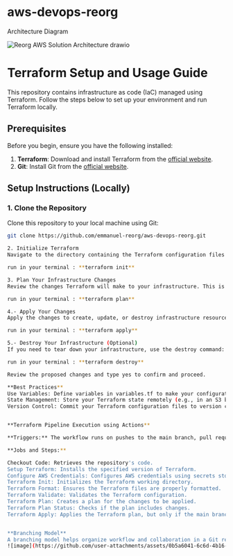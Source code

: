# aws-devops-reorg

Architecture Diagram

![Reorg AWS Solution Architecture drawio](https://github.com/emmanuel-reorg/aws-devops-reorg/assets/175167446/62c6c1d2-d8c4-44fa-a109-738b86cfa56d)


# Terraform Setup and Usage Guide

This repository contains infrastructure as code (IaC) managed using Terraform. Follow the steps below to set up your environment and run Terraform locally.

## Prerequisites

Before you begin, ensure you have the following installed:

1. **Terraform**: Download and install Terraform from the [official website](https://www.terraform.io/downloads.html).
2. **Git**: Install Git from the [official website](https://git-scm.com/downloads).

## Setup Instructions (Locally)

### 1. Clone the Repository

Clone this repository to your local machine using Git:

```bash
git clone https://github.com/emmanuel-reorg/aws-devops-reorg.git

2. Initialize Terraform
Navigate to the directory containing the Terraform configuration files (usually main.tf, variables.tf, outputs.tf, etc.). Initialize Terraform to download the necessary provider plugins:

run in your terminal : **terraform init**

3. Plan Your Infrastructure Changes
Review the changes Terraform will make to your infrastructure. This is a safe way to check what will happen without actually applying the changes:

run in your terminal : **terraform plan**

4.- Apply Your Changes
Apply the changes to create, update, or destroy infrastructure resources:

run in your terminal : **terraform apply**

5.- Destroy Your Infrastructure (Optional)
If you need to tear down your infrastructure, use the destroy command:

run in your terminal : **terraform destroy**

Review the proposed changes and type yes to confirm and proceed.

**Best Practices**
Use Variables: Define variables in variables.tf to make your configuration flexible and reusable. Provide default values where appropriate and use terraform.tfvars or environment variables to set sensitive or environment-specific values.
State Management: Store your Terraform state remotely (e.g., in an S3 bucket) to enable collaboration and ensure state consistency.
Version Control: Commit your Terraform configuration files to version control, but never commit sensitive information such as AWS credentials or Terraform state files.


**Terraform Pipeline Execution using Actions**

**Triggers:** The workflow runs on pushes to the main branch, pull requests targeting main, and manual triggers via workflow_dispatch.

**Jobs and Steps:**

Checkout Code: Retrieves the repository's code.
Setup Terraform: Installs the specified version of Terraform.
Configure AWS Credentials: Configures AWS credentials using secrets stored in GitHub.
Terraform Init: Initializes the Terraform working directory.
Terraform Format: Ensures the Terraform files are properly formatted.
Terraform Validate: Validates the Terraform configuration.
Terraform Plan: Creates a plan for the changes to be applied.
Terraform Plan Status: Checks if the plan includes changes.
Terraform Apply: Applies the Terraform plan, but only if the main branch is being updated and changes are detected.


**Branching Model**
A branching model helps organize workflow and collaboration in a Git repository. Here, we'll describe a GitHub branching model using main, develop, and feature branches. This model is commonly known as GitFlow.
![image](https://github.com/user-attachments/assets/0b5a6041-6c6d-4b16-b5c7-b3768194cbe5)
